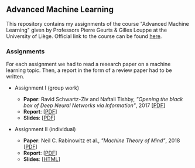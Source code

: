 ## Advanced Machine Learning

This repository contains my assignments of the course "Advanced Machine Learning" given by Professors Pierre Geurts & Gilles Louppe at the University of Liège. Official link to the course can be found [here](https://github.com/glouppe/info8004-advanced-machine-learning).

### Assignments

For each assignment we had to read a research paper on a machine learning topic. Then, a report in the form of a review paper had to be written.

- Assignment I (group work)
    - **Paper**: Ravid Schwartz-Ziv and Naftali Tishby, _"Opening the black box of Deep Neural Networks via Information"_, 2017 [[PDF](https://arxiv.org/abs/1703.00810)]
    - **Report**: [[PDF](https://github.com/Werenne/advanced-machine-learning/blob/master/assignment-1/report/report.pdf)]
    - **Slides**: [[PDF](https://github.com/Werenne/advanced-machine-learning/blob/master/assignment-1/slides/presentation.pdf)]

- Assignment II (individual)
    - **Paper**: Neil C. Rabinowitz et al., _"Machine Theory of Mind"_, 2018 [[PDF](https://arxiv.org/abs/1802.07740)]
    - **Report**: [[PDF](https://github.com/Werenne/advanced-machine-learning/blob/master/assignment-2/report/report.pdf)]
    - **Slides**: [[HTML](https://github.com/Werenne/advanced-machine-learning/blob/master/assignment-2/slides/talk.md)]